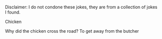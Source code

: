 Disclaimer: I do not condone these jokes, they are from a collection of jokes I found.

Chicken

Why did the chicken cross the road? To get away from the butcher

